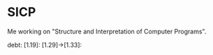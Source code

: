 # SICP
Me working on "Structure and Interpretation of Computer Programs".

debt:
[1.19]:
[1.29]->[1.33]:
